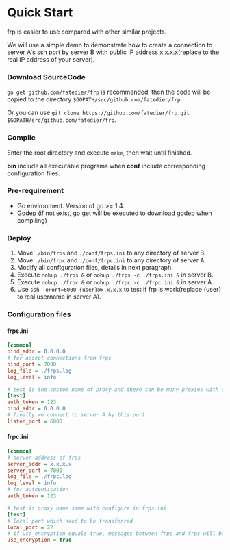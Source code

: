 # Quick Start

frp is easier to use compared with other similar projects.

We will use a simple demo to demonstrate how to create a connection to server A's ssh port by server B with public IP address x.x.x.x(replace to the real IP address of your server).

### Download SourceCode

`go get github.com/fatedier/frp` is recommended, then the code will be copied to the directory `$GOPATH/src/github.com/fatedier/frp`.

Or you can use `git clone https://github.com/fatedier/frp.git $GOPATH/src/github.com/fatedier/frp`.

### Compile

Enter the root directory and execute `make`, then wait until finished.

**bin** include all executable programs when **conf** include corresponding configuration files.

### Pre-requirement

* Go environment. Version of go >= 1.4.
* Godep (if not exist, go get will be executed to download godep when compiling)

### Deploy

1. Move `./bin/frps` and `./conf/frps.ini` to any directory of server B.
2. Move `./bin/frpc` and `./conf/frpc.ini` to any directory of server A.
3. Modify all configuration files, details in next paragraph.
4. Execute `nohup ./frps &` or `nohup ./frps -c ./frps.ini &` in server B.
5. Execute `nohup ./frpc &` or `nohup ./frpc -c ./frpc.ini &` in server A.
6. Use `ssh -oPort=6000 {user}@x.x.x.x` to test if frp is work(replace {user} to real username in server A).

### Configuration files

#### frps.ini

```ini
[common]
bind_addr = 0.0.0.0
# for accept connections from frpc
bind_port = 7000
log_file = ./frps.log
log_level = info

# test is the custom name of proxy and there can be many proxies with unique name in one configure file
[test]
auth_token = 123
bind_addr = 0.0.0.0
# finally we connect to server A by this port
listen_port = 6000
```

#### frpc.ini

```ini
[common]
# server address of frps
server_addr = x.x.x.x
server_port = 7000
log_file = ./frpc.log
log_level = info
# for authentication
auth_token = 123

# test is proxy name same with configure in frps.ini
[test]
# local port which need to be transferred
local_port = 22
# if use_encryption equals true, messages between frpc and frps will be encrypted, default is false
use_encryption = true
```
